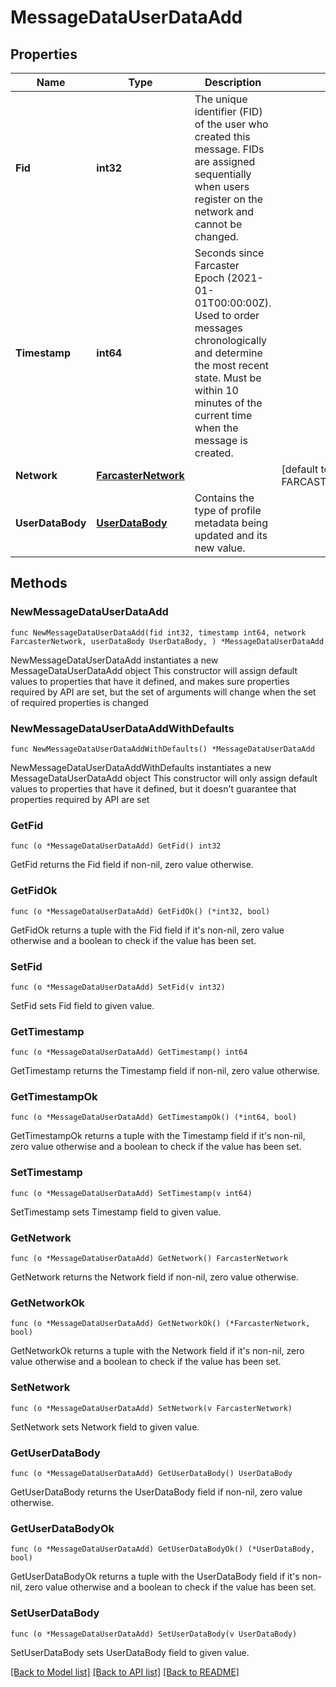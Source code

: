 # MessageDataUserDataAdd

## Properties

Name | Type | Description | Notes
------------ | ------------- | ------------- | -------------
**Fid** | **int32** | The unique identifier (FID) of the user who created this message. FIDs are assigned sequentially when users register on the network and cannot be changed. | 
**Timestamp** | **int64** | Seconds since Farcaster Epoch (2021-01-01T00:00:00Z). Used to order messages chronologically and determine the most recent state. Must be within 10 minutes of the current time when the message is created. | 
**Network** | [**FarcasterNetwork**](FarcasterNetwork.md) |  | [default to FARCASTERNETWORK_FARCASTER_NETWORK_MAINNET]
**UserDataBody** | [**UserDataBody**](UserDataBody.md) | Contains the type of profile metadata being updated and its new value. | 

## Methods

### NewMessageDataUserDataAdd

`func NewMessageDataUserDataAdd(fid int32, timestamp int64, network FarcasterNetwork, userDataBody UserDataBody, ) *MessageDataUserDataAdd`

NewMessageDataUserDataAdd instantiates a new MessageDataUserDataAdd object
This constructor will assign default values to properties that have it defined,
and makes sure properties required by API are set, but the set of arguments
will change when the set of required properties is changed

### NewMessageDataUserDataAddWithDefaults

`func NewMessageDataUserDataAddWithDefaults() *MessageDataUserDataAdd`

NewMessageDataUserDataAddWithDefaults instantiates a new MessageDataUserDataAdd object
This constructor will only assign default values to properties that have it defined,
but it doesn't guarantee that properties required by API are set

### GetFid

`func (o *MessageDataUserDataAdd) GetFid() int32`

GetFid returns the Fid field if non-nil, zero value otherwise.

### GetFidOk

`func (o *MessageDataUserDataAdd) GetFidOk() (*int32, bool)`

GetFidOk returns a tuple with the Fid field if it's non-nil, zero value otherwise
and a boolean to check if the value has been set.

### SetFid

`func (o *MessageDataUserDataAdd) SetFid(v int32)`

SetFid sets Fid field to given value.


### GetTimestamp

`func (o *MessageDataUserDataAdd) GetTimestamp() int64`

GetTimestamp returns the Timestamp field if non-nil, zero value otherwise.

### GetTimestampOk

`func (o *MessageDataUserDataAdd) GetTimestampOk() (*int64, bool)`

GetTimestampOk returns a tuple with the Timestamp field if it's non-nil, zero value otherwise
and a boolean to check if the value has been set.

### SetTimestamp

`func (o *MessageDataUserDataAdd) SetTimestamp(v int64)`

SetTimestamp sets Timestamp field to given value.


### GetNetwork

`func (o *MessageDataUserDataAdd) GetNetwork() FarcasterNetwork`

GetNetwork returns the Network field if non-nil, zero value otherwise.

### GetNetworkOk

`func (o *MessageDataUserDataAdd) GetNetworkOk() (*FarcasterNetwork, bool)`

GetNetworkOk returns a tuple with the Network field if it's non-nil, zero value otherwise
and a boolean to check if the value has been set.

### SetNetwork

`func (o *MessageDataUserDataAdd) SetNetwork(v FarcasterNetwork)`

SetNetwork sets Network field to given value.


### GetUserDataBody

`func (o *MessageDataUserDataAdd) GetUserDataBody() UserDataBody`

GetUserDataBody returns the UserDataBody field if non-nil, zero value otherwise.

### GetUserDataBodyOk

`func (o *MessageDataUserDataAdd) GetUserDataBodyOk() (*UserDataBody, bool)`

GetUserDataBodyOk returns a tuple with the UserDataBody field if it's non-nil, zero value otherwise
and a boolean to check if the value has been set.

### SetUserDataBody

`func (o *MessageDataUserDataAdd) SetUserDataBody(v UserDataBody)`

SetUserDataBody sets UserDataBody field to given value.



[[Back to Model list]](../README.md#documentation-for-models) [[Back to API list]](../README.md#documentation-for-api-endpoints) [[Back to README]](../README.md)


